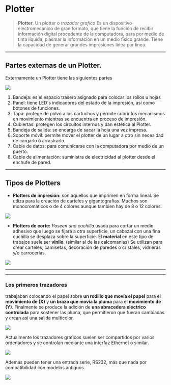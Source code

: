 # Plotter

> **Plotter**. Un plotter o *trazador grafico* Es un dispositivo electromecánico de gran formato, que tiene la función de recibir información digital procedente de la computadora, para por medio de tinta líquida, plasmar la información en un medio físico grande.
Tiene la capacidad de generar grandes impresiones linea por linea.



---

## Partes externas de un Plotter.
Externamente un Plotter tiene las siguientes partes

![][imagen_6]

1. Bandeja: es el espacio trasero asignado para colocar los rollos u hojas 
2. Panel: tiene LED´s indicadores del estado de la impresión, así como botones de funciones.
3. Tapa: protege de polvo a los cartuchos y permite cubrir los mecanismos en movimiento mientras se encuentra en proceso de impresión.
4. Cubiertas: protegen los circuitos internos y dan estética al Plotter.
5. Bandeja de salida: se encarga de sacar la hoja una vez impresa.
6. Soporte móvil: permite mover el plotter de un lugar a otro sin necesidad de cargarlo ó arrastrarlo.
7. Cable de datos: para comunicarse con la computadora por medio de un puerto.
8. Cable de alimentación: suministra de electricidad al plotter desde el enchufe de pared.

---

## Tipos de Plotters

* __Plotters de impresión:__ son aquellos que imprimen en forma lineal. Se utliza para la creación de carteles y gigantografias. Muchos son monocromáticos o de 4 colores aunque tambien hay de 8 o 12 colores.


![][imagen_1]
* __Plotters de corte:__ *Poseen una cuchilla* usada para cortar un medio adhesivo que luego se fijará a otra superficie, un cabezal con una fina cuchilla se desplaza sobre la superficie.
El **material** en este tipo de trabajos suele ser **vinilo**. (similar al de las calcomanias) 
Se utilizan para crear carteles, camisetas, decoración de paredes o cristales, vidrieras y/o carrocerías.

![][imagen_2]


---
---
### Los primeros trazadores 
trabajaban colocando el papel sobre **un rodillo que movía el papel** para el **movimiento de (X)** y **un brazo que movía la pluma** para el **movimiento de (Y)**.
Finalmente se produce la adición de **una abracedera eléctrico controlada** para sostener las pluma, que permitieron que fueran cambiadas y crean así una salida multicolor.

![][imagen_3]

Actualmente los trazadores gráficos suelen ser compartidos por varios ordenadores y se controlan mediante una interfaz Ethernet o similar.

![][imagen_4]

Además pueden tener una entrada serie, RS232, más que nada por compatibilidad con modelos antiguos.

![][imagen_5]



[imagen_1]:https://www.venta-plotter.es/wp-content/uploads/2015/01/roland-versacamm-vs-540i-01.jpg
[imagen_2]:https://www.brildor.com/blog/wp-content/uploads/2015/11/plotters-de-corte-graphtec-serie-ce6000-d1.jpg
[imagen_3]:https://i1.wp.com/printservice-py.com/wp-content/uploads/2016/02/plotter-trazador-de-plumas-print-service.jpg?resize=320%2C240
[imagen_4]:https://images.homedepot-static.com/productImages/20f464f5-8321-45c1-8081-4eb2b3b2813e/svn/commercial-electric-ethernet-cables-676339-100-64_1000.jpg
[imagen_5]:https://images-na.ssl-images-amazon.com/images/G/01/aplusautomation/vendorimages/e69864a4-c103-489d-989f-caf39fb6c7d1.jpg._CB303906122_.jpg
[imagen_6]:plottpar.jpg
